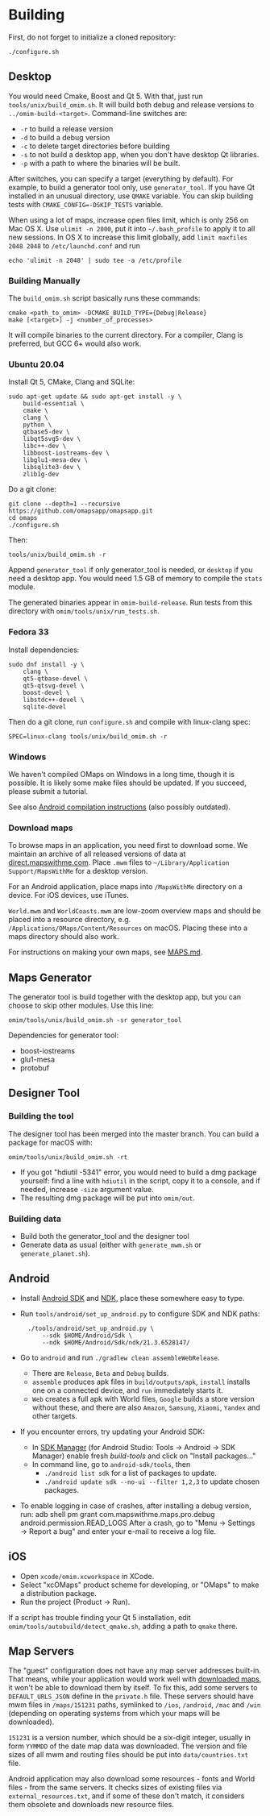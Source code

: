 # Building

First, do not forget to initialize a cloned repository:

    ./configure.sh

## Desktop

You would need Cmake, Boost and Qt 5. With that, just run `tools/unix/build_omim.sh`.
It will build both debug and release versions to `../omim-build-<target>`.
Command-line switches are:

* `-r` to build a release version
* `-d` to build a debug version
* `-c` to delete target directories before building
* `-s` to not build a desktop app, when you don't have desktop Qt libraries.
* `-p` with a path to where the binaries will be built.

After switches, you can specify a target (everything by default). For example,
to build a generator tool only, use `generator_tool`.  If you have Qt installed
in an unusual directory, use `QMAKE` variable. You can skip building tests
with `CMAKE_CONFIG=-DSKIP_TESTS` variable.

When using a lot of maps, increase open files limit, which is only 256 on Mac OS X.
Use `ulimit -n 2000`, put it into `~/.bash_profile` to apply it to all new sessions.
In OS X to increase this limit globally, add `limit maxfiles 2048 2048` to `/etc/launchd.conf`
and run

    echo 'ulimit -n 2048' | sudo tee -a /etc/profile

### Building Manually

The `build_omim.sh` script basically runs these commands:

    cmake <path_to_omim> -DCMAKE_BUILD_TYPE={Debug|Release}
    make [<target>] -j <number_of_processes>

It will compile binaries to the current directory. For a compiler, Clang
is preferred, but GCC 6+ would also work.

### Ubuntu 20.04

Install Qt 5, CMake, Clang and SQLite:

    sudo apt-get update && sudo apt-get install -y \
        build-essential \
        cmake \
        clang \
        python \
        qtbase5-dev \
        libqt5svg5-dev \
        libc++-dev \
        libboost-iostreams-dev \
        libglu1-mesa-dev \
        libsqlite3-dev \
        zlib1g-dev

Do a git clone:

    git clone --depth=1 --recursive https://github.com/omapsapp/omapsapp.git
    cd omaps
    ./configure.sh

Then:

    tools/unix/build_omim.sh -r

Append `generator_tool` if only generator_tool is needed, or `desktop` if you need a desktop app.
You would need 1.5 GB of memory to compile the `stats` module.

The generated binaries appear in `omim-build-release`.
Run tests from this directory with `omim/tools/unix/run_tests.sh`.

### Fedora 33

Install dependencies:

    sudo dnf install -y \
        clang \
        qt5-qtbase-devel \
        qt5-qtsvg-devel \
        boost-devel \
        libstdc++-devel \
        sqlite-devel

Then do a git clone, run `configure.sh` and compile with linux-clang spec:

    SPEC=linux-clang tools/unix/build_omim.sh -r

### Windows

We haven't compiled OMaps on Windows in a long time, though it is possible. It is likely
some make files should be updated. If you succeed, please submit a tutorial.

See also [Android compilation instructions](android_toolchain_windows.txt) (also possibly outdated).

### Download maps

To browse maps in an application, you need first to download some. We maintain an archive
of all released versions of data at [direct.mapswithme.com](http://direct.mapswithme.com/direct/).
Place `.mwm` files to `~/Library/Application Support/MapsWithMe` for
a desktop version.

For an Android application, place maps into `/MapsWithMe` directory on a device. For
iOS devices, use iTunes.

`World.mwm` and `WorldCoasts.mwm` are low-zoom overview maps and should be placed
into a resource directory, e.g. `/Applications/OMaps/Content/Resources` on macOS.
Placing these into a maps directory should also work.

For instructions on making your own maps, see [MAPS.md](MAPS.md).

## Maps Generator

The generator tool is build together with the desktop app, but you can choose to skip
other modules. Use this line:

    omim/tools/unix/build_omim.sh -sr generator_tool

Dependencies for generator tool:

* boost-iostreams
* glu1-mesa
* protobuf

## Designer Tool

### Building the tool

The designer tool has been merged into the master branch. You can build a package for macOS with:

    omim/tools/unix/build_omim.sh -rt

* If you got "hdiutil -5341" error, you would need to build a dmg package yourself:
find a line with `hdiutil` in the script, copy it to a console, and if needed, increase
`-size` argument value.
* The resulting dmg package will be put into `omim/out`.

### Building data

* Build both the generator_tool and the designer tool
* Generate data as usual (either with `generate_mwm.sh` or `generate_planet.sh`).

## Android

* Install [Android SDK](https://developer.android.com/sdk/index.html) and
[NDK](https://developer.android.com/tools/sdk/ndk/index.html), place these somewhere
easy to type.

* Run `tools/android/set_up_android.py` to configure SDK and NDK paths:

        ./tools/android/set_up_android.py \
            --sdk $HOME/Android/Sdk \
            --ndk $HOME/Android/Sdk/ndk/21.3.6528147/

* Go to `android` and run `./gradlew clean assembleWebRelease`.
    * There are `Release`, `Beta` and `Debug` builds.
    * `assemble` produces apk files in `build/outputs/apk`, `install` installs one
        on a connected device, and `run` immediately starts it.
    * `Web` creates a full apk with World files, `Google` builds a store version
        without these, and there are also `Amazon`, `Samsung`, `Xiaomi`, `Yandex`
        and other targets.

* If you encounter errors, try updating your Android SDK:
    * In [SDK Manager](http://developer.android.com/tools/help/sdk-manager.html)
        (for Android Studio: Tools → Android → SDK Manager) enable fresh
        _build-tools_ and click on "Install packages..."
    * In command line, go to `android-sdk/tools`, then
        * `./android list sdk` for a list of packages to update.
        * `./android update sdk --no-ui --filter 1,2,3` to update chosen packages.

* To enable logging in case of crashes, after installing a debug version, run:
        adb shell pm grant com.mapswithme.maps.pro.debug android.permission.READ_LOGS
    After a crash, go to "Menu → Settings → Report a bug" and enter your e-mail to
    receive a log file.

## iOS

* Open `xcode/omim.xcworkspace` in XCode.
* Select "xcOMaps" product scheme for developing, or "OMaps" to make a distribution package.
* Run the project (Product → Run).

If a script has trouble finding your Qt 5 installation, edit `omim/tools/autobuild/detect_qmake.sh`,
adding a path to `qmake` there.

## Map Servers

The "guest" configuration does not have any map server addresses built-in. That means, while your
application would work well with [downloaded maps](http://direct.mapswithme.com/direct/latest/),
it won't be able to download them by itself. To fix this, add some servers to
`DEFAULT_URLS_JSON` define in the `private.h` file. These servers should have mwm files
in `/maps/151231` paths, symlinked to `/ios`, `/android`, `/mac` and `/win` (depending on operating
systems from which your maps will be downloaded).

`151231` is a version number, which should be a six-digit integer, usually in form
`YYMMDD` of the date map data was downloaded. The version and file sizes of all mwm and
routing files should be put into `data/countries.txt` file.

Android application may also download some resources - fonts and World files - from the same
servers. It checks sizes of existing files via `external_resources.txt`, and if some of these
don't match, it considers them obsolete and downloads new resource files.
